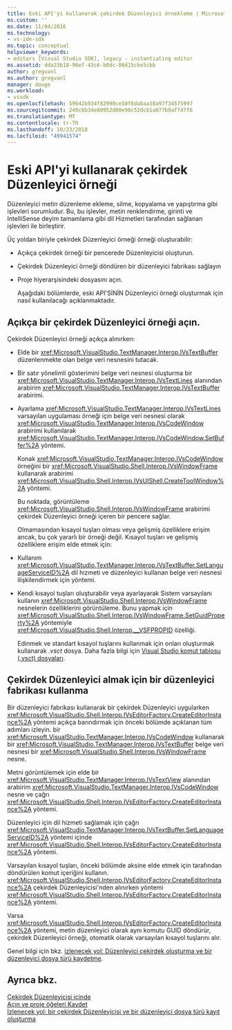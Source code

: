 ```yaml
---
title: Eski API'yi kullanarak çekirdek Düzenleyici örnekleme | Microsoft Docs
ms.custom: ''
ms.date: 11/04/2016
ms.technology:
- vs-ide-sdk
ms.topic: conceptual
helpviewer_keywords:
- editors [Visual Studio SDK], legacy - instantiating editor
ms.assetid: dda23b18-96ef-43c6-b0dc-06d15cbe5cbb
author: gregvanl
ms.author: gregvanl
manager: douge
ms.workload:
- vssdk
ms.openlocfilehash: 59642b934f82990ce50f6dabaa38a97f34575997
ms.sourcegitcommit: 240c8b34e80952d00e90c52dcb1a077b9aff47f6
ms.translationtype: MT
ms.contentlocale: tr-TR
ms.lasthandoff: 10/23/2018
ms.locfileid: "49941574"
---
```

# <a name="instantiate-the-core-editor-by-using-the-legacy-api"></a>Eski API'yi kullanarak çekirdek Düzenleyici örneği
Düzenleyici metin düzenleme ekleme, silme, kopyalama ve yapıştırma gibi işlevleri sorumludur. Bu, bu işlevler, metin renklendirme, girinti ve IntelliSense deyim tamamlama gibi dil Hizmetleri tarafından sağlanan işlevleri ile birleştirir.  
  
 Üç yoldan biriyle çekirdek Düzenleyici örneği örneği oluşturabilir:  
  
- Açıkça çekirdek örneği bir pencerede Düzenleyicisi oluşturun.  
  
- Çekirdek Düzenleyici örneği döndüren bir düzenleyici fabrikası sağlayın  
  
- Proje hiyerarşisindeki dosyasını açın.  
  
  Aşağıdaki bölümlerde, eski API'SİNİN Düzenleyici örneği oluşturmak için nasıl kullanılacağı açıklanmaktadır.  
  
## <a name="explicitly-open-a-core-editor-instance"></a>Açıkça bir çekirdek Düzenleyici örneği açın.  
 Çekirdek Düzenleyici örneği açıkça alınırken:  
  
- Elde bir <xref:Microsoft.VisualStudio.TextManager.Interop.IVsTextBuffer> düzenlenmekte olan belge veri nesnesini tutacak.  
  
- Bir satır yönelimli gösterimini belge veri nesnesi oluşturma bir <xref:Microsoft.VisualStudio.TextManager.Interop.IVsTextLines> alanından arabirim <xref:Microsoft.VisualStudio.TextManager.Interop.IVsTextBuffer> arabirimi.  
  
- Ayarlama <xref:Microsoft.VisualStudio.TextManager.Interop.IVsTextLines> varsayılan uygulaması örneği için belge veri nesnesi olarak <xref:Microsoft.VisualStudio.TextManager.Interop.IVsCodeWindow> arabirimi kullanılarak <xref:Microsoft.VisualStudio.TextManager.Interop.IVsCodeWindow.SetBuffer%2A> yöntemi.  
  
   Konak <xref:Microsoft.VisualStudio.TextManager.Interop.IVsCodeWindow> örneğini bir <xref:Microsoft.VisualStudio.Shell.Interop.IVsWindowFrame> kullanarak arabirimi <xref:Microsoft.VisualStudio.Shell.Interop.IVsUIShell.CreateToolWindow%2A> yöntemi.  
  
  Bu noktada, görüntüleme <xref:Microsoft.VisualStudio.Shell.Interop.IVsWindowFrame> arabirimi çekirdek Düzenleyici örneği içeren bir pencere sağlar.  
  
  Olmamasından kısayol tuşları olması veya gelişmiş özelliklere erişim ancak, bu çok yararlı bir örneği değil. Kısayol tuşları ve gelişmiş özelliklere erişim elde etmek için:  
  
- Kullanım <xref:Microsoft.VisualStudio.TextManager.Interop.IVsTextBuffer.SetLanguageServiceID%2A> dil hizmeti ve düzenleyici kullanan belge veri nesnesi ilişkilendirmek için yöntemi.  
  
- Kendi kısayol tuşları oluşturabilir veya ayarlayarak Sistem varsayılanı kullanın <xref:Microsoft.VisualStudio.Shell.Interop.IVsWindowFrame> nesnelerin özelliklerini görüntüleme. Bunu yapmak için <xref:Microsoft.VisualStudio.Shell.Interop.IVsWindowFrame.SetGuidProperty%2A> yöntemiyle <xref:Microsoft.VisualStudio.Shell.Interop.__VSFPROPID> özelliği.  
  
   Edinmek ve standart kısayol tuşlarını kullanmak için onları oluşturmak kullanarak *.vsct* dosya. Daha fazla bilgi için [Visual Studio komut tablosu (.vsct) dosyaları](../extensibility/internals/visual-studio-command-table-dot-vsct-files.md).  
  
## <a name="how-to-use-an-editor-factory-to-obtain-the-core-editor"></a>Çekirdek Düzenleyici almak için bir düzenleyici fabrikası kullanma  
 Bir düzenleyici fabrikası kullanarak bir çekirdek Düzenleyici uygularken <xref:Microsoft.VisualStudio.Shell.Interop.IVsEditorFactory.CreateEditorInstance%2A> yöntemi açıkça barındırmak için önceki bölümde açıklanan tüm adımları izleyin. bir <xref:Microsoft.VisualStudio.TextManager.Interop.IVsCodeWindow> kullanarak bir <xref:Microsoft.VisualStudio.TextManager.Interop.IVsTextBuffer> belge veri nesnesi bir <xref:Microsoft.VisualStudio.Shell.Interop.IVsWindowFrame> nesne.  
  
 Metni görüntülemek için elde bir <xref:Microsoft.VisualStudio.TextManager.Interop.IVsTextView> alanından arabirim <xref:Microsoft.VisualStudio.TextManager.Interop.IVsCodeWindow> nesne ve çağrı <xref:Microsoft.VisualStudio.Shell.Interop.IVsEditorFactory.CreateEditorInstance%2A> yöntemi.  
  
 Düzenleyici için dil hizmeti sağlamak için çağrı <xref:Microsoft.VisualStudio.TextManager.Interop.IVsTextBuffer.SetLanguageServiceID%2A> yöntemi içinde <xref:Microsoft.VisualStudio.Shell.Interop.IVsEditorFactory.CreateEditorInstance%2A> yöntemi.  
  
 Varsayılan kısayol tuşları, önceki bölümde aksine elde etmek için tarafından döndürülen komut içeriğini kullanın. <xref:Microsoft.VisualStudio.Shell.Interop.IVsEditorFactory.CreateEditorInstance%2A> çekirdek Düzenleyicisi'nden alınırken yöntemi <xref:Microsoft.VisualStudio.Shell.Interop.IVsEditorFactory.CreateEditorInstance%2A> yöntemi.  
  
 Varsa <xref:Microsoft.VisualStudio.Shell.Interop.IVsEditorFactory.CreateEditorInstance%2A> yöntemi, metin düzenleyici olarak aynı komutu GUID döndürür, çekirdek Düzenleyici örneği, otomatik olarak varsayılan kısayol tuşlarını alır.  
  
 Genel bilgi için bkz. [izlenecek yol: Düzenleyici çekirdek oluşturma ve bir düzenleyici dosya türü kaydetme](../extensibility/walkthrough-creating-a-core-editor-and-registering-an-editor-file-type.md).  
  
## <a name="see-also"></a>Ayrıca bkz.  
 [Çekirdek Düzenleyicisi içinde](../extensibility/inside-the-core-editor.md)   
 [Açın ve proje öğeleri Kaydet](../extensibility/internals/opening-and-saving-project-items.md)   
 [İzlenecek yol: bir çekirdek Düzenleyicisi ve bir düzenleyici dosya türü kayıt oluşturma](../extensibility/walkthrough-creating-a-core-editor-and-registering-an-editor-file-type.md)